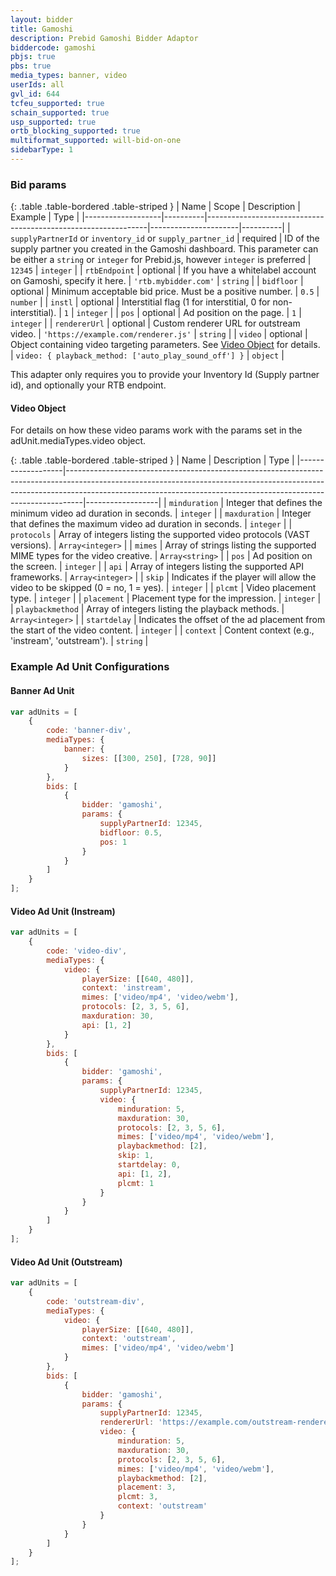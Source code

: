 ```yaml
---
layout: bidder
title: Gamoshi
description: Prebid Gamoshi Bidder Adaptor
biddercode: gamoshi
pbjs: true
pbs: true
media_types: banner, video
userIds: all
gvl_id: 644
tcfeu_supported: true
schain_supported: true
usp_supported: true
ortb_blocking_supported: true
multiformat_supported: will-bid-on-one
sidebarType: 1
---
```


### Bid params

{: .table .table-bordered .table-striped }
| Name              | Scope    | Description                                                   | Example              | Type     |
|-------------------|----------|---------------------------------------------------------------|----------------------|----------|
| `supplyPartnerId` or `inventory_id` or `supply_partner_id` | required | ID of the supply partner you created in the Gamoshi dashboard. This parameter can be either a `string` or `integer` for Prebid.js, however `integer` is preferred |  `12345`  | `integer` |
| `rtbEndpoint`     | optional | If you have a whitelabel account on Gamoshi, specify it here. | `'rtb.mybidder.com'` | `string` |
| `bidfloor`        | optional | Minimum acceptable bid price. Must be a positive number. | `0.5` | `number` |
| `instl`           | optional | Interstitial flag (1 for interstitial, 0 for non-interstitial). | `1` | `integer` |
| `pos`             | optional | Ad position on the page. | `1` | `integer` |
| `rendererUrl`     | optional | Custom renderer URL for outstream video. | `'https://example.com/renderer.js'` | `string` |
| `video`           | optional | Object containing video targeting parameters. See [Video Object](#gamoshi-video-object) for details. | `video: { playback_method: ['auto_play_sound_off'] }` | `object` |

This adapter only requires you to provide your Inventory Id (Supply partner id), and optionally your RTB endpoint.

<a name="gamoshi-video-object"></a>

#### Video Object

For details on how these video params work with the params set in the adUnit.mediaTypes.video object.

{: .table .table-bordered .table-striped }
| Name              | Description                                                                                                                                                                                                                                  | Type             |
|-------------------|----------------------------------------------------------------------------------------------------------------------------------------------------------------------------------------------------------------------------------------------|------------------|
| `minduration` | Integer that defines the minimum video ad duration in seconds. | `integer` |
| `maxduration` | Integer that defines the maximum video ad duration in seconds. | `integer` |
| `protocols`   | Array of integers listing the supported video protocols (VAST versions). | `Array<integer>` |
| `mimes`       | Array of strings listing the supported MIME types for the video creative. | `Array<string>` |
| `pos`         | Ad position on the screen. | `integer` |
| `api`         | Array of integers listing the supported API frameworks. | `Array<integer>` |
| `skip`        | Indicates if the player will allow the video to be skipped (0 = no, 1 = yes). | `integer` |
| `plcmt`       | Video placement type. | `integer` |
| `placement`   | Placement type for the impression. | `integer` |
| `playbackmethod` | Array of integers listing the playback methods. | `Array<integer>` |
| `startdelay`  | Indicates the offset of the ad placement from the start of the video content. | `integer` |
| `context`     | Content context (e.g., 'instream', 'outstream'). | `string` |

### Example Ad Unit Configurations

#### Banner Ad Unit

```javascript
var adUnits = [
    {
        code: 'banner-div',
        mediaTypes: {
            banner: {
                sizes: [[300, 250], [728, 90]]
            }
        },
        bids: [
            {
                bidder: 'gamoshi',
                params: {
                    supplyPartnerId: 12345,
                    bidfloor: 0.5,
                    pos: 1
                }
            }
        ]
    }
];
```

#### Video Ad Unit (Instream)

```javascript
var adUnits = [
    {
        code: 'video-div',
        mediaTypes: {
            video: {
                playerSize: [[640, 480]],
                context: 'instream',
                mimes: ['video/mp4', 'video/webm'],
                protocols: [2, 3, 5, 6],
                maxduration: 30,
                api: [1, 2]
            }
        },
        bids: [
            {
                bidder: 'gamoshi',
                params: {
                    supplyPartnerId: 12345,
                    video: {
                        minduration: 5,
                        maxduration: 30,
                        protocols: [2, 3, 5, 6],
                        mimes: ['video/mp4', 'video/webm'],
                        playbackmethod: [2],
                        skip: 1,
                        startdelay: 0,
                        api: [1, 2],
                        plcmt: 1
                    }
                }
            }
        ]
    }
];
```

#### Video Ad Unit (Outstream)

```javascript
var adUnits = [
    {
        code: 'outstream-div',
        mediaTypes: {
            video: {
                playerSize: [[640, 480]],
                context: 'outstream',
                mimes: ['video/mp4', 'video/webm']
            }
        },
        bids: [
            {
                bidder: 'gamoshi',
                params: {
                    supplyPartnerId: 12345,
                    rendererUrl: 'https://example.com/outstream-renderer.js',
                    video: {
                        minduration: 5,
                        maxduration: 30,
                        protocols: [2, 3, 5, 6],
                        mimes: ['video/mp4', 'video/webm'],
                        playbackmethod: [2],
                        placement: 3,
                        plcmt: 3,
                        context: 'outstream'
                    }
                }
            }
        ]
    }
];
```
